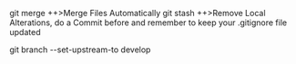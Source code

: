git merge
++>Merge Files Automatically
git stash
++>Remove Local Alterations, do a Commit before and remember to keep your .gitignore file updated

git branch --set-upstream-to develop
